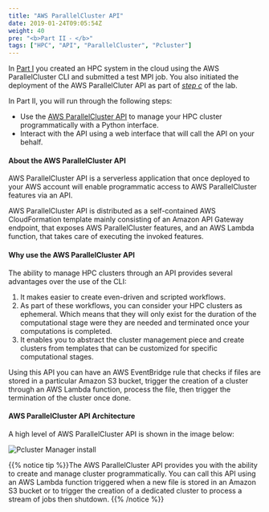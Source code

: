```yaml
---
title: "AWS ParallelCluster API"
date: 2019-01-24T09:05:54Z
weight: 40
pre: "<b>Part II ⁃ </b>"
tags: ["HPC", "API", "ParallelCluster", "Pcluster"]
---
```

In [Part I](/03-hpc-aws-parallelcluster-workshop.html) you created an HPC system in the cloud using the AWS ParallelCluster CLI and submitted a test MPI job. You also initiated the deployment of the AWS ParallelCluter API as part of [*step c*](/03-hpc-aws-parallelcluster-workshop/04-initialize-api.html) of the lab.

In Part II, you will run through the following steps:

- Use the [AWS ParallelCluster API](https://docs.aws.amazon.com/parallelcluster/latest/ug/api-reference-v3.html) to manage your HPC cluster programmatically with a Python interface.
- Interact with the API using a web interface that will call the API on your behalf.

#### About the AWS ParallelCluster API

AWS ParallelCluster API is a serverless application that once deployed to your AWS account will enable programmatic access to AWS ParallelCluster features via an API.

AWS ParallelCluster API is distributed as a self-contained AWS CloudFormation template mainly consisting of an Amazon API Gateway endpoint, that exposes AWS ParallelCluster features, and an AWS Lambda function, that takes care of executing the invoked features.


#### Why use the AWS ParallelCluster API

The ability to manage HPC clusters through an API provides several advantages over the use of the CLI:

1. It makes easier to create even-driven and scripted workflows.
2. As part of these workflows, you can consider your HPC clusters as ephemeral. Which means that they will only exist for the duration of the computational stage were they are needed and terminated once your computations is completed.
3. It enables you to abstract the cluster management piece and create clusters from templates that can be customized for specific computational stages.

Using this API you can have an AWS EventBridge rule that checks if files are stored in a particular Amazon S3 bucket, trigger the creation of a cluster through an AWS Lambda function, process the file, then trigger the termination of the cluster once done.


#### AWS ParallelCluster API Architecture

A high level of AWS ParallelCluster API is shown in the image below:

![Pcluster Manager install](https://docs.aws.amazon.com/parallelcluster/latest/ug/images/API-Architecture.png)

{{% notice tip %}}The AWS ParallelCluster API provides you with the ability to create and manage cluster programmatically. You can call this API using an AWS Lambda function triggered when a new file is stored in an Amazon S3 bucket or to trigger the creation of a dedicated cluster to process a stream of jobs then shutdown.
{{% /notice %}}
